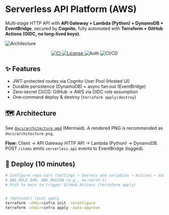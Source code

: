 # Serverless API Platform (AWS)


Multi‑stage HTTP API with **API Gateway + Lambda (Python) + DynamoDB + EventBridge**, secured by **Cognito**, fully automated with **Terraform + GitHub Actions (OIDC, no long‑lived keys)**.


![Architecture](./docs/architecture.png)


<p align="center">
<a href="https://github.com/<your-user>/<your-repo>/actions">
<img alt="CI" src="https://img.shields.io/github/actions/workflow/status/<your-user>/<your-repo>/terraform-deploy.yml?label=deploy" />
</a>
<a href="https://github.com/<your-user>/<your-repo>">
<img alt="License" src="https://img.shields.io/badge/IaC-Terraform-7B42BC" />
</a>
<img alt="Auth" src="https://img.shields.io/badge/Auth-Cognito-FF9900" />
<img alt="CI/CD" src="https://img.shields.io/badge/CI%2FCD-GitHub%20Actions-2088FF" />
</p>


## ✨ Features
- JWT-protected routes via Cognito User Pool (Hosted UI)
- Durable persistence (DynamoDB) + async fan‑out (EventBridge)
- Zero‑secret CI/CD: GitHub → AWS via OIDC role assumption
- One‑command deploy & destroy (`terraform apply|destroy`)


## 🗺️ Architecture
See [`docs/architecture.mmd`](./docs/architecture.mmd) (Mermaid). A rendered PNG is recommended as `docs/architecture.png`.


**Flow:** Client → API Gateway HTTP API → Lambda (Python) → DynamoDB. POST `/items` emits `serverless.api` events to EventBridge (logged).


## 🚀 Deploy (10 minutes)
```bash
# Configure repo vars (Settings → Secrets and variables → Actions → Variables):
# AWS_ROLE_ARN, AWS_REGION (e.g., eu-north-1)
# Push to main to trigger GitHub Actions (terraform apply)


# (Optional) local apply
terraform -chdir=infra init -reconfigure
terraform -chdir=infra apply -auto-approve

